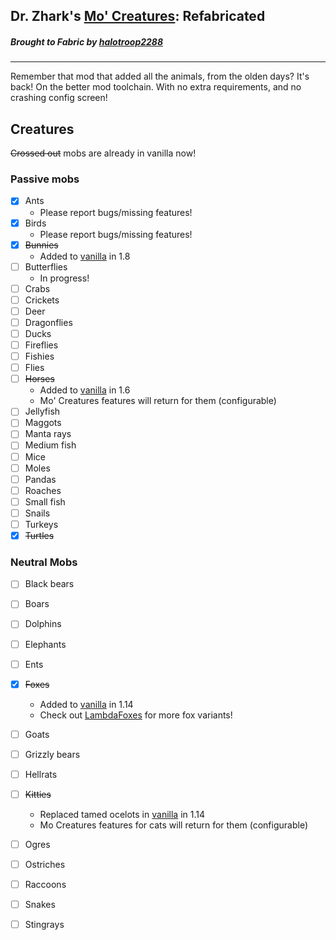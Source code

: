 Dr. Zhark's [Mo' Creatures](https://mocreatures.org): Refabricated
----------------------------------------

##### Brought to Fabric by [halotroop2288](https://halotroop.com/posts/mocreatures/)

----------------------------------------
Remember that mod that added all the animals, from the olden days?
It's back! On the better mod toolchain.
With no extra requirements, and no crashing config screen!

## Creatures

~~Crossed out~~ mobs are already in vanilla now!

### Passive mobs
 - [x] Ants
    - Please report bugs/missing features!
 - [x] Birds
	- Please report bugs/missing features!
 - [x] ~~Bunnies~~
	- Added to [vanilla](https://minecraft.gamepedia.com/Rabbit) in 1.8
 - [ ] Butterflies
	- In progress!
 - [ ] Crabs
 - [ ] Crickets
 - [ ] Deer
 - [ ] Dragonflies
 - [ ] Ducks
 - [ ] Fireflies
 - [ ] Fishies
 - [ ] Flies
 - [ ] ~~Horses~~
	- Added to [vanilla](https://minecraft.gamepedia.com/Horse) in 1.6
	- Mo' Creatures features will return for them (configurable)
 - [ ] Jellyfish
 - [ ] Maggots
 - [ ] Manta rays
 - [ ] Medium fish
 - [ ] Mice
 - [ ] Moles
 - [ ] Pandas
 - [ ] Roaches
 - [ ] Small fish
 - [ ] Snails
 - [ ] Turkeys
 - [x] ~~Turtles~~

### Neutral Mobs
 - [ ] Black bears
 - [ ] Boars
 - [ ] Dolphins
 - [ ] Elephants
 - [ ] Ents
 - [x] ~~Foxes~~
	- Added to [vanilla](https://minecraft.gamepedia.com/Fox) in 1.14
	- Check out [LambdaFoxes](https://github.com/LambdAurora/LambdaFoxes) for more fox variants!
 - [ ] Goats
 - [ ] Grizzly bears
 - [ ] Hellrats
 - [ ] ~~Kitties~~
	- Replaced tamed ocelots in [vanilla](https://minecraft.gamepedia.com/Cat) in 1.14
	- Mo Creatures features for cats will return for them (configurable)
 - [ ] Ogres
 - [ ] Ostriches
 - [ ] Raccoons
 - [ ] Snakes
 - [ ] Stingrays
 